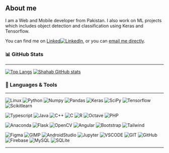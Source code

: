 ## About me
I am a Web and Mobile developer from Pakistan. I also work on ML projects which includes object detection and classification using Keras and Tensorflow.

You can find me on [Linked](https://www.linkedin.com/in/shahab-bangash/)[![LinkedIn][1.1]][1], or you can [email me directly](shahabbng1999@gmail.com).

### 📊 GitHub Stats
***
[![Top Langs](https://github-readme-stats.vercel.app/api/top-langs/?username=ShahabBngsh)](https://github.com/ShahabBngsh/github-readme-stats&count_private=true) [![Shahab GitHub stats](https://github-readme-stats.vercel.app/api?username=ShahabBngsh&count_private=true&hide=issues,contribs,stars&show_icons=true)](https://github.com/ShahabBngsh/github-readme-stats)

### 🔧 Languages & Tools
***
![Linux](https://img.shields.io/badge/OS-Linux-informational?style=for-the-badge&logo=linux&logoColor=white)
![Python](https://img.shields.io/badge/Language-Python-informational?style=for-the-badge&logo=python&logoColor=white)
![Numpy](https://img.shields.io/badge/ML-Numpy-informational?style=for-the-badge&logo=numpy&logoColor=white)
![Pandas](https://img.shields.io/badge/ML-Pandas-informational?style=for-the-badge&logo=pandas&logoColor=white)
![Keras](https://img.shields.io/badge/ML-Keras-informational?style=for-the-badge&logo=keras&logoColor=white)
![SciPy](https://img.shields.io/badge/ML-SciPy-informational?style=for-the-badge&logo=scipy&logoColor=white)
![Tensorflow](https://img.shields.io/badge/ML-Tensorflow-informational?style=for-the-badge&logo=tensorflow&logoColor=white)
![Scikitlearn](https://img.shields.io/badge/ML-Scikitlearn-informational?style=for-the-badge&logo=scikit-learn&logoColor=white)

![Typescript](https://img.shields.io/badge/Language-Typescript-informational?style=for-the-badge&logo=typescript&logoColor=white)
![Java](https://img.shields.io/badge/Language-Java-informational?style=for-the-badge&logo=java&logoColor=white)
![C++](https://img.shields.io/badge/Language-C++-informational?style=for-the-badge&logo=cpp&logoColor=white)
![C](https://img.shields.io/badge/Language-C-informational?style=for-the-badge&logo=c&logoColor=white)
![R](https://img.shields.io/badge/Language-R-informational?style=for-the-badge&logo=r&logoColor=white)
![Octave](https://img.shields.io/badge/Language-Ocatave-informational?style=for-the-badge&logo=octave&logoColor=white)
![PHP](https://img.shields.io/badge/Language-PHP-informational?style=for-the-badge&logo=php&logoColor=white)

![Anaconda](https://img.shields.io/badge/Package-Anaconda-informational?style=for-the-badge&logo=anaconda&logoColor=white)
![Flask](https://img.shields.io/badge/Framework-Flask-informational?style=for-the-badge&logo=flask&logoColor=white)
![OpenCV](https://img.shields.io/badge/Library-OpenCV-informational?style=for-the-badge&logo=opencv&logoColor=white)
![Angular](https://img.shields.io/badge/Framework-Angular-informational?style=for-the-badge&logo=angular&logoColor=white)
![Bootstrap](https://img.shields.io/badge/Framework-Bootstrap-informational?style=for-the-badge&logo=bootstrap&logoColor=white)
![Tailwind](https://img.shields.io/badge/Framework-TailwindCSS-informational?style=for-the-badge&logo=tailwind-css&logoColor=white)

![Figma](https://img.shields.io/badge/Design-Figma-informational?style=for-the-badge&logo=figma&logoColor=white)
![GIMP](https://img.shields.io/badge/Design-GIMP-informational?style=for-the-badge&logo=gimp&logoColor=white)
![AndroidStudio](https://img.shields.io/badge/IDE-AndroidStudio-informational?style=for-the-badge&logo=android-studio&logoColor=white)
![Jupyter](https://img.shields.io/badge/IDE-Jupyter-informational?style=for-the-badge&logo=jupyter&logoColor=white)
![VSCODE](https://img.shields.io/badge/Editor-VSCODE-informational?style=for-the-badge&logo=visual-studio-code&logoColor=white)
![GIT](https://img.shields.io/badge/VersionControl-GIT-informational?style=for-the-badge&logo=git&logoColor=white)
![GitHub](https://img.shields.io/badge/VersionControl-Github-informational?style=for-the-badge&logo=github&logoColor=white)
![Firebase](https://img.shields.io/badge/Hosting-Firebase-informational?style=for-the-badge&logo=firebase&logoColor=white)
![MySQL](https://img.shields.io/badge/DB-MySQL-informational?style=for-the-badge&logo=mysql&logoColor=white)
![SQLite](https://img.shields.io/badge/DB-SQLite-informational?style=for-the-badge&logo=sqlite&logoColor=white)

---

<!-- Icons -->

[1.1]: https://raw.githubusercontent.com/MartinHeinz/MartinHeinz/master/linkedin-3-16.png (LinkedIn icon without padding)


<!-- Links to your social media accounts -->

[1]: https://www.linkedin.com/in/shahab-bangash/

